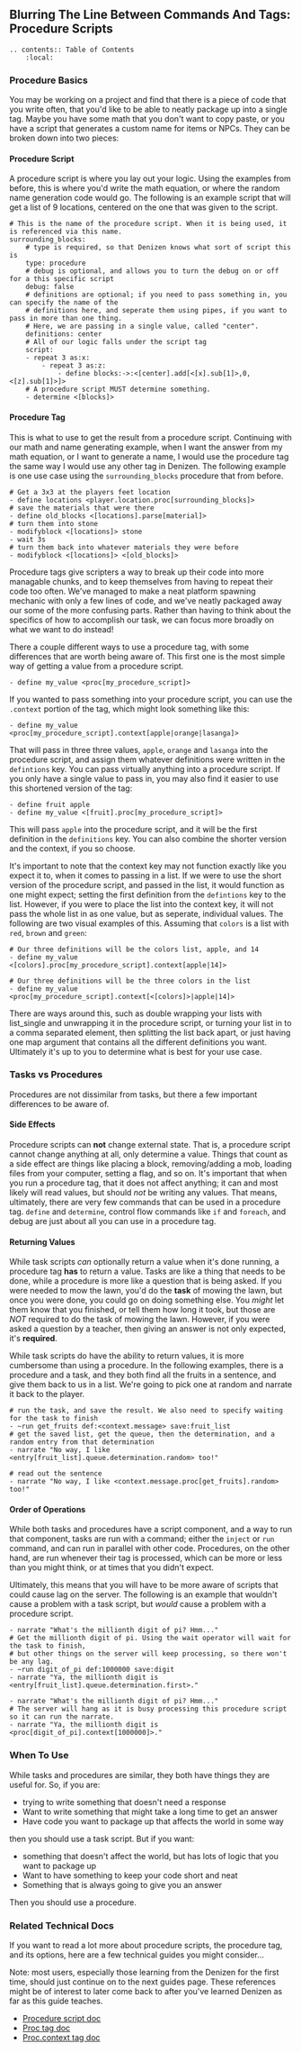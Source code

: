 Blurring The Line Between Commands And Tags: Procedure Scripts
--------------------------------------------------------------

```eval_rst
.. contents:: Table of Contents
    :local:
```
### Procedure Basics

You may be working on a project and find that there is a piece of code that you write often, that you'd like to be able to neatly package up into a single tag. Maybe you have some math that you don't want to copy paste, or you have a script that generates a custom name for items or NPCs.  They can be broken down into two pieces:

#### Procedure Script

A procedure script is where you lay out your logic. Using the examples from before, this is where you'd write the math equation, or where the random name generation code would go. The following is an example script that will get a list of 9 locations, centered on the one that was given to the script.

```dscript_green
# This is the name of the procedure script. When it is being used, it is referenced via this name.
surrounding_blocks:
    # type is required, so that Denizen knows what sort of script this is
    type: procedure
    # debug is optional, and allows you to turn the debug on or off for a this specific script
    debug: false
    # definitions are optional; if you need to pass something in, you can specify the name of the
    # definitions here, and seperate them using pipes, if you want to pass in more than one thing.
    # Here, we are passing in a single value, called "center".
    definitions: center
    # All of our logic falls under the script tag
    script:
    - repeat 3 as:x:
        - repeat 3 as:z:
            - define blocks:->:<[center].add[<[x].sub[1]>,0,<[z].sub[1]>]>
    # A procedure script MUST determine something.
    - determine <[blocks]>
```

#### Procedure Tag

This is what to use to get the result from a procedure script. Continuing with our math and name generating example, when I want the answer from my math equation, or I want to generate a name, I would use the procedure tag the same way I would use any other tag in Denizen. The following example is one use case using the `surrounding_blocks` procedure that from before.

```dscript_green
# Get a 3x3 at the players feet location
- define locations <player.location.proc[surrounding_blocks]>
# save the materials that were there
- define old_blocks <[locations].parse[material]>
# turn them into stone
- modifyblock <[locations]> stone
- wait 3s
# turn them back into whatever materials they were before
- modifyblock <[locations]> <[old_blocks]>
```

Procedure tags give scripters a way to break up their code into more managable chunks, and to keep themselves from having to repeat their code too often. We've managed to make a neat platform spawning mechanic with only a few lines of code, and we've neatly packaged away our some of the more confusing parts. Rather than having to think about the specifics of how to accomplish our task, we can focus more broadly on what we want to do instead!

There a couple different ways to use a procedure tag, with some differences that are worth being aware of. This first one is the most simple way of getting a value from a procedure script.

```dscript_green
- define my_value <proc[my_procedure_script]>
```

If you wanted to pass something into your procedure script, you can use the `.context` portion of the tag, which might look something like this:

```dscript_green
- define my_value <proc[my_procedure_script].context[apple|orange|lasanga]>
```

That will pass in three three values, `apple`, `orange` and `lasanga` into the procedure script, and assign them whatever definitions were written in the `defintions` key. You can pass virtually anything into a procedure script. If you only have a single value to pass in, you may also find it easier to use this shortened version of the tag:

```dscript_green
- define fruit apple
- define my_value <[fruit].proc[my_procedure_script]>
```

This will pass `apple` into the procedure script, and it will be the first definition in the `definitions` key. You can also combine the shorter version and the context, if you so choose.

It's important to note that the context key may not function exactly like you expect it to, when it comes to passing in a list. If we were to use the short version of the procedure script, and passed in the list, it would function as one might expect; setting the first definition from the `defintions` key to the list. However, if you were to place the list into the context key, it will not pass the whole list in as one value, but as seperate, individual values. The following are two visual examples of this. Assuming that `colors` is a list with `red`, `brown` and `green`:

```dscript_green
# Our three definitions will be the colors list, apple, and 14
- define my_value <[colors].proc[my_procedure_script].context[apple|14]>
```

```dscript_yellow
# Our three definitions will be the three colors in the list
- define my_value <proc[my_procedure_script].context[<[colors]>|apple|14]>
```

There are ways around this, such as double wrapping your lists with list_single and unwrapping it in the procedure script, or turning your list in to a comma separated element, then splitting the list back apart, or just having one map argument that contains all the different definitions you want. Ultimately it's up to you to determine what is best for your use case. 
### Tasks vs Procedures

Procedures are not dissimilar from tasks, but there a few important differences to be aware of.

#### Side Effects

Procedure scripts can **not** change external state. That is, a procedure script cannot change anything at all, only determine a value. Things that count as a side effect are things like placing a block, removing/adding a mob, loading files from your computer, setting a flag, and so on. It's important that when you run a procedure tag, that it does not affect anything; it can and most likely will read values, but should *not* be writing any values. That means, ultimately, there are very few commands that can be used in a procedure tag. `define` and `determine`, control flow commands like `if` and `foreach`, and debug are just about all you can use in a procedure tag.

#### Returning Values

While task scripts *can* optionally return a value when it's done running, a procedure tag **has** to return a value. Tasks are like a thing that needs to be done, while a procedure is more like a question that is being asked. If you were needed to mow the lawn, you'd do the **task** of mowing the lawn, but once you were done, you could go on doing something else. You *might* let them know that you finished, or tell them how long it took, but those are *NOT* required to do the task of mowing the lawn. However, if you were asked a question by a teacher, then giving an answer is not only expected, it's **required**.

While task scripts do have the ability to return values, it is more cumbersome than using a procedure. In the following examples, there is a procedure and a task, and they both find all the fruits in a sentence, and give them back to us in a list. We're going to pick one at random and narrate it back to the player.

```dscript_yellow
# run the task, and save the result. We also need to specify waiting for the task to finish
- ~run get_fruits def:<context.message> save:fruit_list
# get the saved list, get the queue, then the determination, and a random entry from that determination
- narrate "No way, I like <entry[fruit_list].queue.determination.random> too!"
```

```dscript_green
# read out the sentence
- narrate "No way, I like <context.message.proc[get_fruits].random> too!"
```

#### Order of Operations

While both tasks and procedures have a script component, and a way to run that component, tasks are run with a command; either the `inject` or `run` command, and can run in parallel with other code. Procedures, on the other hand, are run whenever their tag is processed, which can be more or less than you might think, or at times that you didn't expect.

Ultimately, this means that you will have to be more aware of scripts that could cause lag on the server. The following is an example that wouldn't cause a problem with a task script, but *would* cause a problem with a procedure script.

```dscript_green
- narrate "What's the millionth digit of pi? Hmm..."
# Get the millionth digit of pi. Using the wait operator will wait for the task to finish,
# but other things on the server will keep processing, so there won't be any lag.
- ~run digit_of_pi def:1000000 save:digit
- narrate "Ya, the millionth digit is <entry[fruit_list].queue.determination.first>."
```

```dscript_red
- narrate "What's the millionth digit of pi? Hmm..."
# The server will hang as it is busy processing this procedure script so it can run the narrate.
- narrate "Ya, the millionth digit is <proc[digit_of_pi].context[1000000]>."
```
### When To Use

While tasks and procedures are similar, they both have things they are useful for. So, if you are:

- trying to write something that doesn't need a response
- Want to write something that might take a long time to get an answer
- Have code you want to package up that affects the world in some way

then you should use a task script. But if you want:

- something that doesn't affect the world, but has lots of logic that you want to package up
- Want to have something to keep your code short and neat
- Something that is always going to give you an answer

Then you should use a procedure. 
### Related Technical Docs

If you want to read a lot more about procedure scripts, the procedure tag, and its options, here are a few technical guides you might consider...

Note: most users, especially those learning from the Denizen for the first time, should just continue on to the next guides page. These references might be of interest to later come back to after you've learned Denizen as far as this guide teaches.

- [Procedure script doc](https://meta.denizenscript.com/Docs/Languages/procedure%20script%20containers)
- [Proc tag doc](https://meta.denizenscript.com/Docs/Tags/proc)
- [Proc.context tag doc](https://meta.denizenscript.com/Docs/Tags/proc.context)
